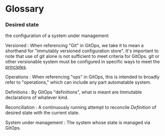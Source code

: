 # Glossary

### Desired state

the configuration of a system under management

Versioned
: When referencing "Git" in GitOps, we take it to mean a shorthand for "immutably versioned configuration store". It's important to note that use of git alone is not sufficient to meet criteria for GitOps. git or other versionable system must be configured in specific ways to meet the [principles](#principles).

Operations
: When referencing "ops" in GitOps, this is intended to broadly refer to "operations," which can include any part automatable system.

Definitions
: By GitOps "definitions", what is meant are Immutable declarations of whatever kind.

Reconciliation
: A continuously running attempt to reconcile _Definition_ of desired state with the current state.

System under management
: The system whose state is managed via GitOps.
